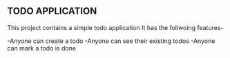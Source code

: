 ## TODO APPLICATION

This project contains a simple todo application 
It has the follwoing features-

-Anyone can create a todo
-Anyone can see their existing todos
-Anyone can mark a todo is done
